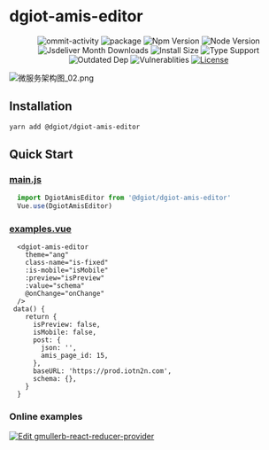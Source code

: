 # dgiot-amis-editor

<p align="center">
  <img src="https://img.shields.io/github/commit-activity/m/dgiot/dgiot-amis-editor" alt="ommit-activity">
	<img src="https://badgen.net/badge/package/%40dgiot%2Fdgiot-amis-editor/blue"
	alt="package" maxretrytimes="3" class="m-1 transition-all duration-1000">
	<img src="https://badgen.net/npm/v/@dgiot/dgiot-amis-editor" alt="Npm Version"
	maxretrytimes="3" class="m-1 transition-all duration-1000">
	<img src="https://badgen.net/npm/node/@dgiot/dgiot-amis-editor" alt="Node Version"
	maxretrytimes="3" class="m-1 transition-all duration-1000">
	<br>
	<img src="https://badgen.net/jsdelivr/hits/npm/@dgiot/dgiot-amis-editor"
	alt="Jsdeliver Month Downloads" maxretrytimes="3" class="m-1 transition-all duration-1000">
	<img src="https://badgen.net/packagephobia/install/@dgiot/dgiot-amis-editor"
	alt="Install Size" maxretrytimes="3" class="m-1 transition-all duration-1000">
	<img src="https://badgen.net/npm/types/@dgiot/dgiot-amis-editor" alt="Type Support"
	maxretrytimes="3" class="m-1 transition-all duration-1000">
	<br>
	<img src="https://img.shields.io/librariesio/release/npm/@dgiot/dgiot-amis-editor"
	alt="Outdated Dep" maxretrytimes="3" class="m-1 transition-all duration-1000">
	<img src="https://img.shields.io/snyk/vulnerabilities/npm/@dgiot/dgiot-amis-editor"
	alt="Vulnerablities" maxretrytimes="3" class="m-1 transition-all duration-1000">
  <a href="https://www.npmjs.com/package/@dgiot/dgiot-amis-editor"><img src="https://img.shields.io/npm/l/@dgiot/dgiot-amis-editor" alt="License"></a>
<p>


![微服务架构图_02.png](https://dgiot-1253666439.cos.ap-shanghai-fsi.myqcloud.com/shuwa_tech/zh/frontend/web/%E5%BE%AE%E6%9C%8D%E5%8A%A1%E6%9E%B6%E6%9E%84%E5%9B%BE_02.png)




## Installation

```bash
yarn add @dgiot/dgiot-amis-editor
```

## Quick Start

### [main.js](https://github.com/dgiot/dgiot-amis-editor/blob/master/src/main.js)
```javascript
  import DgiotAmisEditor from '@dgiot/dgiot-amis-editor'
  Vue.use(DgiotAmisEditor)
```

### [examples.vue](https://github.com/dgiot/dgiot-amis-editor/blob/master/src/App.vue)
  ```vue
    <dgiot-amis-editor
      theme="ang"
      class-name="is-fixed"
      :is-mobile="isMobile"
      :preview="isPreview"
      :value="schema"
      @onChange="onChange"
    />
   data() {
      return {
        isPreview: false,
        isMobile: false,
        post: {
          json: '',
          amis_page_id: 15,
        },
        baseURL: 'https://prod.iotn2n.com',
        schema: {},
      }
    }
  ```
### Online examples

[![Edit gmullerb-react-reducer-provider](https://codesandbox.io/static/img/play-codesandbox.svg)](https://codesandbox.io/s/github/dgiot/dgiot-amis-editor)
